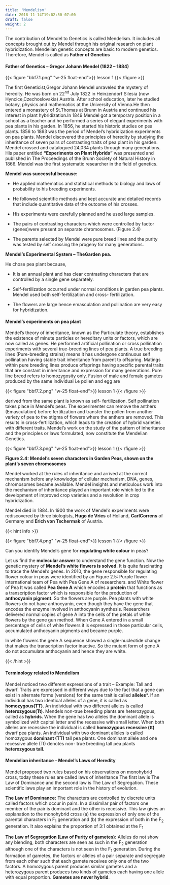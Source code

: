 ```yaml
---
title: 'Mendelism'
date: 2018-11-14T19:02:50-07:00
draft: false
weight: 2
---
```


The contribution of Mendel to Genetics is called
Mendelism. It includes all concepts brought out
by Mendel through his original research on
plant hybridization. Mendelian genetic concepts
are basic to modern genetics. Therefore, Mendel
is called as **Father of Genetics**


#### Father of Genetics – Gregor Johann Mendel (1822 – 1884)

{{< figure "bbf7.1.png" "w-25 float-end">}}
lesson 1
{{< /figure >}}


The first Geneticist,Gregor Johann Mendel unraveled the mystery of heredity. He was born on 22<sup>nd</sup> July 1822 in Heinzendorf Silesia (now Hyncice,Czechoslovakia) Austria. After school education, later he studied botany, physics and
mathematics at the University of Vienna.He
then entered a monastery of St.Thomas at Brunn
in Austria and continued his interest in plant
hybridization.In 1849 Mendel got a temporary
position in a school as a teacher and he performed
a series of elegant experiments with pea plants
in his garden. In 1856, he started his historic
studies on pea plants. 1856 to 1863 was the
period of Mendel’s hybridization experiments
on pea plants. Mendel discovered the principles
of heredity by studying the inheritance of seven
pairs of contrasting traits of pea plant in his
garden. Mendel crossed and catalogued 24,034
plants through many generations. His paper entitled **“Experiments on Plant Hybrids”** was
presented and published in The Proceedings of
the Brunn Society of Natural History in 1866.
Mendel was the first systematic researcher in
the field of genetics.

**Mendel was successful because:**

* He applied mathematics and statistical
methods to biology and laws of probability
to his breeding experiments.

* He followed scientific methods and kept
accurate and detailed records that include
quantitative data of the outcome of his
crosses.

* His experiments were carefully planned
and he used large samples.

* The pairs of contrasting characters which
were controlled by factor (genes)were
present on separate chromosomes. (Figure
2.4)

* The parents selected by Mendel were pure
breed lines and the purity was tested by self
crossing the progeny for many generations.

**Mendel’s Experimental System – TheGarden pea.**

He chose pea plant because,

* It is an annual plant and has clear
contrasting characters that are controlled
by a single gene separately.

* Self-fertilization occurred under normal
conditions in garden pea plants. Mendel
used both self-fertilization and cross-
fertilization.

* The flowers are large hence emasculation
and pollination are very easy for
hybridization.

#### Mendel’s experiments on pea plant

Mendel’s theory of inheritance, known as the
Particulate theory, establishes the existence of
minute particles or hereditary units or factors,
which are now called as genes. He performed
artificial pollination or cross pollination experiments with several true-breeding lines of pea plants. A true breeding lines (Pure-breeding
strains) means it has undergone continuous
self pollination having stable trait inheritance
from parent to offspring. Matings within pure
breeding lines produce offsprings having specific
parental traits that are constant in inheritance
and expression for many generations. Pure line
breed refers to homozygosity only. Fusion of
male and female gametes produced by the same
individual i.e pollen and egg are

{{< figure "bbf7.2.png" "w-25 float-end">}}
lesson 1
{{< /figure >}}


derived from the same plant is known as self-
fertilization. Self pollination takes place in
Mendel’s peas. The experimenter can remove
the anthers (Emasculation) before fertilization
and transfer the pollen from another variety of
pea to the stigma of flowers where the anthers
are removed. This results in cross-fertilization,
which leads to the creation of hybrid varieties
with different traits. Mendel’s work on the
study of the pattern of inheritance and the
principles or laws formulated, now constitute
the Mendelian Genetics.


{{< figure "bbf7.3.png" "w-25 float-end">}}
lesson 1
{{< /figure >}}

**Figure 2.4: Mendel’s seven characters in Garden Peas, shown on the plant’s seven chromosomes**



  Mendel worked at the rules of inheritance
and arrived at the correct mechanism before any
knowledge of cellular mechanism, DNA, genes,
chromosomes became available. Mendel insights
and meticulous work into the mechanism of
inheritance played an important role which led
to the development of improved crop varieties
and a revolution in crop hybridization.

Mendel died in 1884. In 1900 the work of
Mendel’s experiments were rediscovered by three biologists, **Hugo de Vries** of Holland, **CarlCorrens** of Germany and **Erich von Tschermak**
of Austria.

{{< hint info >}}


{{< figure "bbf7.4.png" "w-25 float-end">}}
lesson 1
{{< /figure >}}


Can you identify Mendel’s gene for
**regulating white colour** in peas? 

Let us find the **molecular answer** to understand the
gene function. Now the genetic mystery of
**Mendel’s white flowers is solved.**
It is quite fascinating to trace the Mendel’s
genes. In 2010, the gene responsible for regulating flower colour in peas were identified by an Figure 2.5: Purple flower international team of Pea with Pea Gene A
of researchers. and White flower of Pea
It was called **Pea Gene A** which encodes a **protein**
that functions as a transcription factor
which is responsible for the production of
**anthocyanin pigment**. So the flowers are
purple. Pea plants with white flowers do not
have anthocyanin, even though they have
the gene that encodes the enzyme involved
in anthocyanin synthesis.
Researchers delivered normal copies of
gene A into the cells of the petals of white
flowers by the gene gun method. When
Gene A entered in a small percentage of
cells of white flowers it is expressed in those
particular cells, accumulated anthocyanin
pigments and became purple.

In white flowers the gene A sequence showed
a single-nucleotide change that makes
the transcription factor inactive. So the
mutant form of gene A do not accumulate
anthocyanin and hence they are white.

{{< /hint >}}



#### Terminology related to Mendelism

Mendel noticed two different expressions of
a trait – Example: Tall and dwarf. Traits are
expressed in different ways due to the fact that a
gene can exist in alternate forms (versions) for
the same trait is called **alleles***. If an individual has two identical alleles of
a gene, it is called as **homozygous(TT)**. An
individual with two different alleles is called
**heterozygous(Tt)**. Mendels non-true breeding
plants are heterozygous, called as **hybrids**.
When the gene has two alleles the dominant
allele is symbolized with capital letter and the
recessive with small letter. When both alleles are
recessive the individual is called **homozygous recessive (tt)** dwarf pea plants. An individual with two dominant alleles is called homozygous
**dominant (TT)** tall pea plants. One dominant
allele and one recessive allele (Tt) denotes non-
true breeding tall pea plants **heterozygous tall.**

####  Mendelian inheritance – Mendel’s Laws of Heredity 

Mendel proposed two rules based on his
observations on monohybrid cross, today these
rules are called laws of inheritance The first law
is The Law of Dominance and the second law
is The Law of Segregation. These scientific laws
play an important role in the history of evolution.

**The Law of Dominance:** The characters are
controlled by discrete units called factors which
occur in pairs. In a dissimilar pair of factors one
member of the pair is dominant and the other
is recessive. This law gives an explanation to the
monohybrid cross (a) the expression of only one
of the parental characters in F<sub>1</sub> generation and (b)
the expression of both in the F<sub>2</sub> generation. It also
explains the proportion of 3:1 obtained at the F<sub>1</sub>

**The Law of Segregation (Law of Purity of gametes):**
Alleles do not show any blending,
both characters are seen as such in the F<sub>2</sub>
generation although one of the characters is not
seen in the F<sub>1</sub> generation. During the formation
of gametes, the factors or alleles of a pair separate
and segregate from each other such that each
gamete receives only one of the two factors. A
homozygous parent produces similar gametes
and a heterozygous parent produces two kinds
of gametes each having one allele with equal
proportion. **Gametes are never hybrid**.